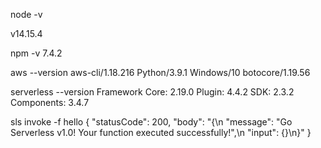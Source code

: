 node -v

v14.15.4

npm -v
7.4.2

aws --version
aws-cli/1.18.216 Python/3.9.1 Windows/10 botocore/1.19.56

serverless --version
Framework Core: 2.19.0
Plugin: 4.4.2
SDK: 2.3.2
Components: 3.4.7

sls invoke -f hello
{
    "statusCode": 200,
    "body": "{\n  \"message\": \"Go Serverless v1.0! Your function executed successfully!\",\n  \"input\": {}\n}"
}
